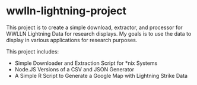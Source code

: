 # wwlln-lightning-project

This project is to create a simple download, extractor, and processor for WWLLN Lightning Data for research displays. My goals is to use the data to display in various applications for research purposes.

This project includes:

* Simple Downloader and Extraction Script for *nix Systems
* Node.JS Versions of a CSV and JSON Generator
* A Simple R Script to Generate a Google Map with Lightning Strike Data

